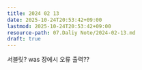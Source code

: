 ```yaml
---
title: 2024 02 13
date: 2025-10-24T20:53:42+09:00
lastmod: 2025-10-24T20:53:42+09:00
resource-path: 07.Daliy Note/2024-02-13.md
draft: true
---
```

서블릿?
was 장에시 오류 출력??
